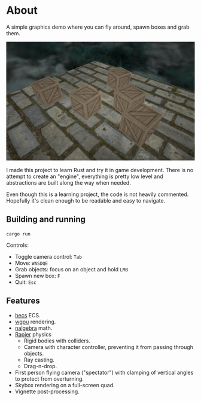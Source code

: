 # About

A simple graphics demo where you can fly around, spawn boxes and grab them.

![Demo](/screenshot.png?raw=true)

I made this project to learn Rust and try it in game development. There is no attempt to create an "engine", everything
is pretty low level and abstractions are built along the way when needed.

Even though this is a learning project, the code is not heavily commented.
Hopefully it's clean enough to be readable and easy to navigate.

## Building and running

```
cargo run
```

Controls:

- Toggle camera control: `Tab`
- Move: `WASDQE`
- Grab objects: focus on an object and hold `LMB`
- Spawn new box: `F`
- Quit: `Esc`

## Features

- [hecs](https://github.com/Ralith/hecs) ECS.
- [wgpu](https://github.com/gfx-rs/wgpu) rendering.
- [nalgebra](https://github.com/dimforge/nalgebra) math.
- [Rapier](https://rapier.rs) physics
    - Rigid bodies with colliders.
    - Camera with character controller, preventing it from passing through objects.
    - Ray casting.
    - Drag-n-drop.
- First person flying camera ("spectator") with clamping of vertical angles to protect from overturning.
- Skybox rendering on a full-screen quad.
- Vignette post-processing.

